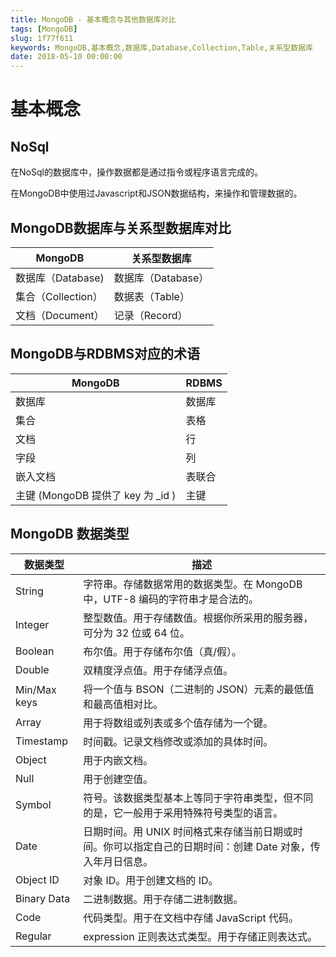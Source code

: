 ```yaml
---
title: MongoDB - 基本概念与其他数据库对比
tags: [MongoDB]
slug: 1f77f611
keywords: MongoDB,基本概念,数据库,Database,Collection,Table,关系型数据库
date: 2018-05-10 00:00:00
---
```


基本概念
=============
## NoSql

在NoSql的数据库中，操作数据都是通过指令或程序语言完成的。

在MongoDB中使用过Javascript和JSON数据结构，来操作和管理数据的。

## MongoDB数据库与关系型数据库对比

| MongoDB          | 关系型数据库    |
| -------------    |-------------|
| 数据库（Database) | 数据库（Database） |
| 集合（Collection）| 数据表（Table）    |
| 文档（Document）  | 记录（Record）     |



## MongoDB与RDBMS对应的术语

|MongoDB  |RDBMS|
| ---   |---|
|数据库  |数据库|
|集合   |表格|
|文档	    |行	|
|字段	    |列	|
|嵌入文档	|表联合|
|主键 (MongoDB 提供了 key 为 _id )	|主键|
## MongoDB 数据类型

|数据类型|	描述|
| ---   |---|
|String	|字符串。存储数据常用的数据类型。在 MongoDB 中，UTF-8 编码的字符串才是合法的。|
|Integer	|整型数值。用于存储数值。根据你所采用的服务器，可分为 32 位或 64 位。|
|Boolean	|布尔值。用于存储布尔值（真/假）。|
|Double	|双精度浮点值。用于存储浮点值。|
|Min/Max keys	|将一个值与 BSON（二进制的 JSON）元素的最低值和最高值相对比。|
|Array	|用于将数组或列表或多个值存储为一个键。|
|Timestamp	|时间戳。记录文档修改或添加的具体时间。|
|Object	|用于内嵌文档。|
|Null	|用于创建空值。|
|Symbol	|符号。该数据类型基本上等同于字符串类型，但不同的是，它一般用于采用特殊符号类型的语言。|
|Date	|日期时间。用 UNIX 时间格式来存储当前日期或时间。你可以指定自己的日期时间：创建 Date 对象，传入年月日信息。|
|Object ID	|对象 ID。用于创建文档的 ID。|
|Binary Data	|二进制数据。用于存储二进制数据。|
|Code	|代码类型。用于在文档中存储 JavaScript 代码。|
|Regular |expression	正则表达式类型。用于存储正则表达式。|